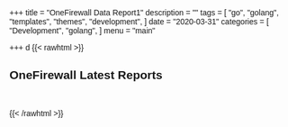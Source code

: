 +++
title = "OneFirewall Data Report1"
description = ""
tags = [
    "go",
    "golang",
    "templates",
    "themes",
    "development",
]
date = "2020-03-31"
categories = [
    "Development",
    "golang",
]
menu = "main"

+++
d
{{< rawhtml >}}

<!DOCTYPE HTML>
<html>

<head>
  <meta content="text/html;charset=utf-8" http-equiv="Content-Type">
  <meta content="utf-8" http-equiv="encoding">
  <title>OneFirewall Latest Reports</title>

  <style type="text/css">
    body, html {
      font-family: sans-serif;
    }
  </style>

  <script src="https://visjs.github.io/vis-timeline/standalone/umd/vis-timeline-graph2d.min.js"></script>
  <script src="https://code.jquery.com/jquery-3.3.1.min.js" integrity="sha256-FgpCb/KJQlLNfOu91ta32o/NMZxltwRo8QtmkMRdAu8=" crossorigin="anonymous"></script>
  <link href="https://visjs.github.io/vis-timeline/styles/vis-timeline-graph2d.min.css" rel="stylesheet" type="text/css" />
</head>
<body onload="onload()">
<h2>OneFirewall Latest Reports</h2>

<br />
<div id="visualization"></div>

<script type="text/javascript">
    function onload(){
        console.log(1)
        return
        jQuery.ajax({
                    url: 'http://localhost:3000/api/v1/last_day_data',
                    datatype: 'json',
                    contentType: "application/json; charset=utf-8",
                    type: 'get',
                    success: function (msg) {
                        load_chart(msg)
                    },
                    error: function (msg) {
                        alert("error :( ")
                    }
                });
    }

    function load_chart(msg){
        var container = document.getElementById('visualization');
        var dataset = new vis.DataSet(msg.items);
        var graph2d = new vis.Graph2d(container, dataset, msg.options);
    }

</script>
</body>
</html>

{{< /rawhtml >}}
